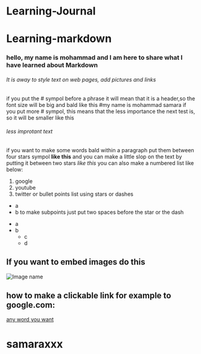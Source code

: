 # Learning-Journal
# Learning-markdown
### hello, my name is mohammad and I am here to share what I have learned about **Markdown**
###### It is away to style text on web pages, add pictures and links
if you put the # sympol before a phrase it will mean that it is a header,so the font size will be big and bald like this
#my name is mohammad samara
if you put more # sympol, this means that the less importance the next test is, so it will be smaller like this
###### less improtant text
if you want to make some words bald within a paragraph put them between four stars sympol **like this**
and you can make a little slop on the text by putting it between two stars *like this*
you can also make a numbered list like below:
1. google
2. youtube
3. twitter
or bullet points list using stars or dashes
* a
* b
to make subpoints just put two spaces before the star or the dash
- a
- b
  - c
  - d
## If you want to embed images do this
![Image name](https://live.staticflickr.com/8456/8063950119_57b3cb8818_b.jpg)
## how to make a clickable link for example to google.com:
[any word you want](https://www.google.com/)
# samaraxxx
